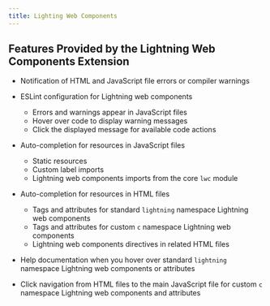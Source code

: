 ```yaml
---
title: Lighting Web Components
---
```


## Features Provided by the Lightning Web Components Extension

- Notification of HTML and JavaScript file errors or compiler warnings

- ESLint configuration for Lightning web components

  - Errors and warnings appear in JavaScript files
  - Hover over code to display warning messages
  - Click the displayed message for available code actions

- Auto-completion for resources in JavaScript files

  - Static resources
  - Custom label imports
  - Lightning web components imports from the core `lwc` module

- Auto-completion for resources in HTML files

  - Tags and attributes for standard `lightning` namespace Lightning web components
  - Tags and attributes for custom `c` namespace Lightning web components
  - Lightning web components directives in related HTML files

- Help documentation when you hover over standard `lightning` namespace Lightning web components or attributes

- Click navigation from HTML files to the main JavaScript file for custom `c` namespace Lightning web components and attributes
